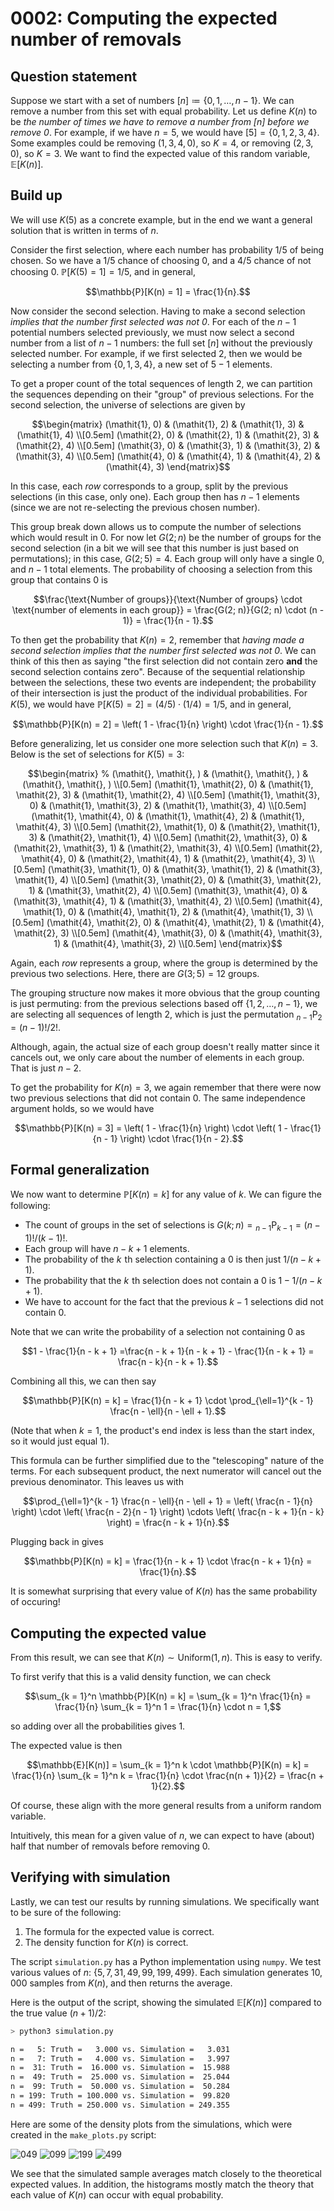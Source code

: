 # 0002: Computing the expected number of removals



## Question statement

Suppose we start with a set of numbers $[n] \coloneqq \{ 0, 1, \ldots, n - 1 \}$.
We can remove a number from this set with equal probability.
Let us define $K(n)$ to be
*the number of times we have to remove a number from $[n]$ before we remove $0$*.
For example, if we have $n=5$, we would have $[5] = \{ 0, 1, 2, 3, 4 \}$.
Some examples could be removing $(1, 3, 4, 0)$, so $K = 4$,
or removing $(2, 3, 0)$, so $K = 3$.
We want to find the expected value of this random variable, $\mathbb{E}[K(n)]$.



## Build up

We will use $K(5)$ as a concrete example,
but in the end we want a general solution that is written in terms of $n$.

Consider the first selection, where each number has probability $1 / 5$ of being chosen.
So we have a $1/5$ chance of choosing $0$, and a $4/5$ chance of not choosing $0$.
$\mathbb{P}[K(5) = 1] = 1 / 5$, and in general,
```math
\mathbb{P}[K(n) = 1] = \frac{1}{n}.
```

Now consider the second selection.
Having to make a second selection *implies that the number first selected was not $0$*.
For each of the $n - 1$ potential numbers selected previously,
we must now select a second number from a list of $n - 1$ numbers: the full set $[n]$
without the previously selected number.
For example, if we first selected $2$, then we would be selecting a number from
$\{ 0, 1, 3, 4 \}$, a new set of $5 - 1$ elements.

To get a proper count of the total sequences of length $2$,
we can partition the sequences depending on their "group" of previous selections.
For the second selection, the universe of selections are given by
```math
\begin{matrix}
    (\mathit{1}, 0) & (\mathit{1}, 2) & (\mathit{1}, 3) & (\mathit{1}, 4) \\[0.5em]
    (\mathit{2}, 0) & (\mathit{2}, 1) & (\mathit{2}, 3) & (\mathit{2}, 4) \\[0.5em]
    (\mathit{3}, 0) & (\mathit{3}, 1) & (\mathit{3}, 2) & (\mathit{3}, 4) \\[0.5em]
    (\mathit{4}, 0) & (\mathit{4}, 1) & (\mathit{4}, 2) & (\mathit{4}, 3)
\end{matrix}
```
In this case, each *row* corresponds to a group, split by the previous selections
(in this case, only one).
Each group then has $n - 1$ elements (since we are not re-selecting the previous chosen number).

This group break down allows us to compute the number of selections which would result in $0$.
For now let $G(2; n)$ be the number of groups for the second selection
(in a bit we will see that this number is just based on permutations);
in this case, $G(2; 5) = 4$.
Each group will only have a single $0$, and $n - 1$ total elements.
The probability of choosing a selection from this group that contains $0$ is
```math
\frac{\text{Number of groups}}{\text{Number of groups} \cdot \text{number of elements in each group}}
= \frac{G(2; n)}{G(2; n) \cdot (n - 1)}
= \frac{1}{n - 1}.
```

To then get the probability that $K(n) = 2$,
remember that
*having made a second selection implies that the number first selected was not $0$*.
We can think of this then as saying
"the first selection did not contain zero **and** the second selection contains zero".
Because of the sequential relationship between the selections, these two events are independent;
the probability of their intersection is just the product of the individual probabilities.
For $K(5)$, we would have $\mathbb{P}[K(5) = 2] = (4 / 5) \cdot (1 / 4) = 1 / 5$,
and in general,
```math
\mathbb{P}[K(n) = 2]
= \left( 1 - \frac{1}{n} \right) \cdot \frac{1}{n - 1}.
```

Before generalizing, let us consider one more selection such that $K(n) = 3$.
Below is the set of selections for $K(5) = 3$:
```math
\begin{matrix}
    % (\mathit{}, \mathit{}, ) & (\mathit{}, \mathit{}, ) & (\mathit{}, \mathit{}, ) \\[0.5em]
    (\mathit{1}, \mathit{2}, 0) & (\mathit{1}, \mathit{2}, 3) & (\mathit{1}, \mathit{2}, 4) \\[0.5em]
    (\mathit{1}, \mathit{3}, 0) & (\mathit{1}, \mathit{3}, 2) & (\mathit{1}, \mathit{3}, 4) \\[0.5em]
    (\mathit{1}, \mathit{4}, 0) & (\mathit{1}, \mathit{4}, 2) & (\mathit{1}, \mathit{4}, 3) \\[0.5em]
    (\mathit{2}, \mathit{1}, 0) & (\mathit{2}, \mathit{1}, 3) & (\mathit{2}, \mathit{1}, 4) \\[0.5em]
    (\mathit{2}, \mathit{3}, 0) & (\mathit{2}, \mathit{3}, 1) & (\mathit{2}, \mathit{3}, 4) \\[0.5em]
    (\mathit{2}, \mathit{4}, 0) & (\mathit{2}, \mathit{4}, 1) & (\mathit{2}, \mathit{4}, 3) \\[0.5em]
    (\mathit{3}, \mathit{1}, 0) & (\mathit{3}, \mathit{1}, 2) & (\mathit{3}, \mathit{1}, 4) \\[0.5em]
    (\mathit{3}, \mathit{2}, 0) & (\mathit{3}, \mathit{2}, 1) & (\mathit{3}, \mathit{2}, 4) \\[0.5em]
    (\mathit{3}, \mathit{4}, 0) & (\mathit{3}, \mathit{4}, 1) & (\mathit{3}, \mathit{4}, 2) \\[0.5em]
    (\mathit{4}, \mathit{1}, 0) & (\mathit{4}, \mathit{1}, 2) & (\mathit{4}, \mathit{1}, 3) \\[0.5em]
    (\mathit{4}, \mathit{2}, 0) & (\mathit{4}, \mathit{2}, 1) & (\mathit{4}, \mathit{2}, 3) \\[0.5em]
    (\mathit{4}, \mathit{3}, 0) & (\mathit{4}, \mathit{3}, 1) & (\mathit{4}, \mathit{3}, 2) \\[0.5em]
\end{matrix}
```
Again, each *row* represents a group, where the group is determined by the previous two selections.
Here, there are $G(3; 5) = 12$ groups.

The grouping structure now makes it more obvious that the group counting is just permuting:
from the previous selections based off $\{ 1, 2, \ldots, n - 1 \}$,
we are selecting all sequences of length $2$,
which is just the permutation ${}_{n-1}\mathrm{P}_2 = (n - 1)! / 2!$.

Although, again, the actual size of each group doesn't really matter since it cancels out,
we only care about the number of elements in each group.
That is just $n - 2$.

To get the probability for $K(n) = 3$, we again remember that there were now two previous selections
that did not contain $0$.
The same independence argument holds, so we would have
```math
\mathbb{P}[K(n) = 3]
= \left( 1 - \frac{1}{n} \right) \cdot \left( 1 - \frac{1}{n - 1} \right) \cdot \frac{1}{n - 2}.
```



## Formal generalization

We now want to determine $\mathbb{P}[K(n) = k]$
for any value of $k$.
We can figure the following:
- The count of groups in the set of selections is $G(k; n) = {}_{n-1}\mathrm{P}_{k-1} = (n - 1)! / (k - 1)!$.
- Each group will have $n - k + 1$ elements.
- The probability of the $k\!$ th selection containing a $0$ is then just $1 / (n - k + 1)$.
- The probability that the $k\!$ th selection does not contain a $0$ is $1 - 1 / (n - k + 1)$.
- We have to account for the fact that the previous $k - 1$ selections did not contain $0$.

Note that we can write the probability of a selection not containing $0$ as
```math
1 - \frac{1}{n - k + 1}
=\frac{n - k + 1}{n - k + 1} - \frac{1}{n - k + 1}
= \frac{n - k}{n - k + 1}.
```

Combining all this, we can then say
```math
\mathbb{P}[K(n) = k]
= \frac{1}{n - k + 1} \cdot \prod_{\ell=1}^{k - 1} \frac{n - \ell}{n - \ell + 1}.
```
(Note that when $k = 1$, the product's end index is less than the start index,
so it would just equal 1).

This formula can be further simplified due to the "telescoping" nature
of the terms.
For each subsequent product, the next numerator will cancel out the previous denominator.
This leaves us with
```math
\prod_{\ell=1}^{k - 1} \frac{n - \ell}{n - \ell + 1}
= \left( \frac{n - 1}{n} \right) \cdot \left( \frac{n - 2}{n - 1} \right) \cdots \left( \frac{n - k + 1}{n - k} \right)
= \frac{n - k + 1}{n}.
```
Plugging back in gives
```math
\mathbb{P}[K(n) = k]
= \frac{1}{n - k + 1} \cdot \frac{n - k + 1}{n}
= \frac{1}{n}.
```
It is somewhat surprising that every value of $K(n)$ has the same probability of occuring!



## Computing the expected value

From this result, we can see that
$K(n) \sim \mathrm{Uniform}(1, n)$.
This is easy to verify.

To first verify that this is a valid density function, we can check
```math
\sum_{k = 1}^n \mathbb{P}[K(n) = k]
= \sum_{k = 1}^n \frac{1}{n}
= \frac{1}{n} \sum_{k = 1}^n 1
= \frac{1}{n} \cdot n
= 1,
```
so adding over all the probabilities gives $1$.

The expected value is then
```math
\mathbb{E}[K(n)]
= \sum_{k = 1}^n k \cdot \mathbb{P}[K(n) = k]
= \frac{1}{n} \sum_{k = 1}^n k
= \frac{1}{n} \cdot \frac{n(n + 1)}{2}
= \frac{n + 1}{2}.
```

Of course, these align with the more general results
from a uniform random variable.

Intuitively,
this mean for a given value of $n$,
we can expect to have (about) half
that number of removals before removing $0$.



## Verifying with simulation

Lastly, we can test our results by running simulations.
We specifically want to be sure of the following:
1. The formula for the expected value is correct.
2. The density function for $K(n)$ is correct.

The script `simulation.py` has a Python implementation using `numpy`.
We test various values of $n$: $\{ 5, 7, 31, 49, 99, 199, 499 \}$.
Each simulation generates $10,000$ samples from $K(n)$, and then returns the average.

Here is the output of the script,
showing the simulated $\mathbb{E}[K(n)]$ compared to the true value $(n + 1) / 2$:
```bash
> python3 simulation.py

n =   5: Truth =   3.000 vs. Simulation =   3.031
n =   7: Truth =   4.000 vs. Simulation =   3.997
n =  31: Truth =  16.000 vs. Simulation =  15.988
n =  49: Truth =  25.000 vs. Simulation =  25.044
n =  99: Truth =  50.000 vs. Simulation =  50.284
n = 199: Truth = 100.000 vs. Simulation =  99.820
n = 499: Truth = 250.000 vs. Simulation = 249.355
```

Here are some of the density plots from the simulations,
which were created in the `make_plots.py` script:

![049](_plots/049.svg)
![099](_plots/099.svg)
![199](_plots/199.svg)
![499](_plots/499.svg)

We see that the simulated sample averages match closely
to the theoretical expected values.
In addition, the histograms mostly match the theory that each value of $K(n)$
can occur with equal probability.
